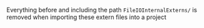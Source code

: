 Everything before and including the path `FileIOInternalExterns/` is removed when importing these extern files into a project